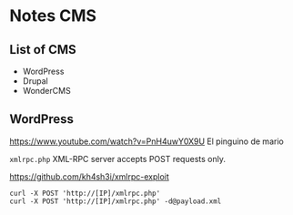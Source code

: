 # Notes CMS


## List of CMS
- WordPress
- Drupal
- WonderCMS









## WordPress



https://www.youtube.com/watch?v=PnH4uwY0X9U El pinguino de mario

`xmlrpc.php`
XML-RPC server accepts POST requests only.

https://github.com/kh4sh3i/xmlrpc-exploit
```
curl -X POST 'http://[IP]/xmlrpc.php'
curl -X POST 'http://[IP]/xmlrpc.php' -d@payload.xml
```
